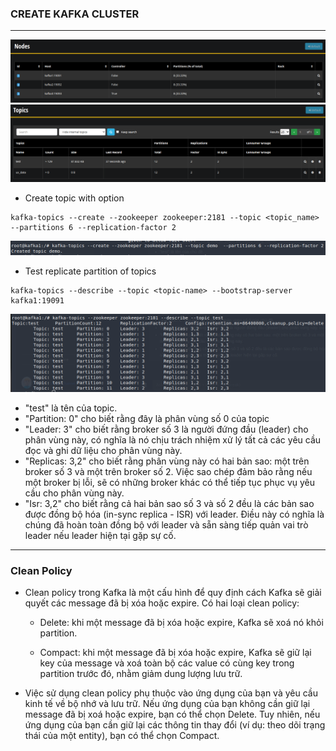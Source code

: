 ### CREATE KAFKA CLUSTER
---
![Nodes](./images/Screenshot%20from%202023-04-20%2010-04-00.png)
![Topics](./images/Screenshot%20from%202023-04-20%2010-04-30.png)
- Create topic with option
```
kafka-topics --create --zookeeper zookeeper:2181 --topic <topic_name> --partitions 6 --replication-factor 2
```
![create topic with its options](./images/Screenshot%20from%202023-04-20%2009-31-18.png)
- Test replicate partition of topics
```
kafka-topics --describe --topic <topic-name> --bootstrap-server kafka1:19091
```
![Topic Information](./images/Screenshot%20from%202023-04-20%2009-31-32.png)

- "test" là tên của topic.
- "Partition: 0" cho biết rằng đây là phân vùng số 0 của topic
- "Leader: 3" cho biết rằng broker số 3 là người đứng đầu (leader) cho phân vùng này, có nghĩa là nó chịu trách nhiệm xử lý tất cả các yêu cầu đọc và ghi dữ liệu cho phân vùng này.
- "Replicas: 3,2" cho biết rằng phân vùng này có hai bản sao: một trên broker số 3 và một trên broker số 2. Việc sao chép đảm bảo rằng nếu một broker bị lỗi, sẽ có những broker khác có thể tiếp tục phục vụ yêu cầu cho phân vùng này.
- "Isr: 3,2" cho biết rằng cả hai bản sao số 3 và số 2 đều là các bản sao được đồng bộ hóa (in-sync replica - ISR) với leader. Điều này có nghĩa là chúng đã hoàn toàn đồng bộ với leader và sẵn sàng tiếp quản vai trò leader nếu leader hiện tại gặp sự cố.
---
### Clean Policy
- Clean policy trong Kafka là một cấu hình để quy định cách Kafka sẽ giải quyết các message đã bị xóa hoặc expire. Có hai loại clean policy:

    - Delete: khi một message đã bị xóa hoặc expire, Kafka sẽ xoá nó khỏi partition.

    - Compact: khi một message đã bị xóa hoặc expire, Kafka sẽ giữ lại key của message và xoá toàn bộ các value có cùng key trong partition trước đó, nhằm giảm dung lượng lưu trữ.

- Việc sử dụng clean policy phụ thuộc vào ứng dụng của bạn và yêu cầu kinh tế về bộ nhớ và lưu trữ. Nếu ứng dụng của bạn không cần giữ lại message đã bị xoá hoặc expire, bạn có thể chọn Delete. Tuy nhiên, nếu ứng dụng của bạn cần giữ lại các thông tin thay đổi (ví dụ: theo dõi trạng thái của một entity), bạn có thể chọn Compact.